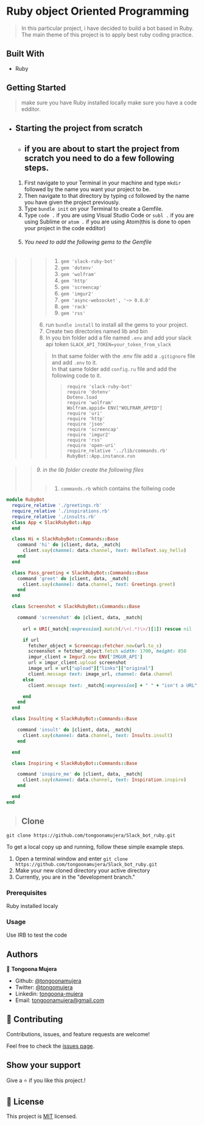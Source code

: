 # Ruby object Oriented Programming

> In this particular project, i have decided to build a bot based in Ruby. The main theme of this project is to apply best ruby coding practice.
## Built With

- Ruby

## Getting Started
> make sure you have Ruby installed locally
> make sure you have a code edditor.
 - ## Starting the project from scratch 
   - ## if you are about to start the project from scratch you need to do a few following steps.
    1. First navigate to your Terminal in your machine and type ```mkdir``` followed by the name you want your project to be.
    2. Then navigate to that directory by typing ```cd``` followed by the name you have given the project previously.
    3. Type ```bundle init``` on your Terminal to create a Gemfile.
    4. Type ```code .``` if you are using Visual Studio Code or ```subl .``` if you are using Sublime  or ```atom .``` if you are using Atom(this is done to open your project in the code edditor)
    5. ###### You need to add the following gems to the Gemfile
>>> 1. ```gem 'slack-ruby-bot'```
>>> 2. ```gem 'dotenv'```
>>> 3. ```gem 'wolfram'```
>>> 4. ```gem 'http'```
>>> 5. ```gem 'screencap'```
>>> 6. ```gem 'imgur2'```
>>> 7. ```gem 'async-websocket', '~> 0.8.0'```
>>> 8. ```gem 'rack'```
>>> 9. ```gem 'rss'```
>> 6. run ```bundle install``` to install all the gems to your project.
>> 7. Create two directories named lib and bin
>> 8. In you bin folder add a file named ```.env``` and add your slack api token ```SLACK_API_TOKEN=your_token_from_slack```
>>> In that same folder with the .env file add a ```.gitignore``` file and add ```.env``` to it. <br>
>>> In that same folder add ``config.ru`` file and add the following code to it. <br>
>>> > ``require 'slack-ruby-bot'`` <br>
>>> > ``require 'dotenv'`` <br>
>>> > ``Dotenv.load`` <br>
>>> > ``require 'wolfram'`` <br>
>>> > ``Wolfram.appid= ENV["WOLFRAM_APPID"]`` <br>
>>> > ``require 'uri'`` <br>
>>> > ``require 'http'`` <br>
>>> > ``require 'json'`` <br>
>>> > ``require 'screencap'`` <br>
>>> > ``require 'imgur2'`` <br>
>>> > ``require 'rss'`` <br>
>>> > ``require 'open-uri'`` <br>
>>> > ``require_relative '../lib/commands.rb'`` <br>
>>> > ``RubyBot::App.instance.run`` <br>

>>###### 9. in the lib folder create the following files
>>>1. `commands.rb` which contains the follwing code <br>
```ruby
module RubyBot
  require_relative './greetings.rb'
  require_relative './inspirations.rb'
  require_relative './insults.rb'
  class App < SlackRubyBot::App
  end

  class Hi < SlackRubyBot::Commands::Base
    command 'hi' do |client, data, _match|
      client.say(channel: data.channel, text: HelloText.say_hello)
    end
  end

  class Pass_greeting < SlackRubyBot::Commands::Base
    command 'greet' do |client, data, _match|
      client.say(channel: data.channel, text: Greetings.greet)
    end
  end

  class Screenshot < SlackRubyBot::Commands::Base

    command 'screenshot' do |client, data, _match|
      
      url = URI(_match[:expression].match(/\<(.*)\>/)[1]) rescue nil

      if url
        fetcher_object = Screencap::Fetcher.new(url.to_s)
        screenshot = fetcher_object.fetch width: 1700, height: 850
        imgur_client = Imgur2.new ENV['IMGUR_API']
        url = imgur_client.upload screenshot
        image_url = url["upload"]["links"]["original"]
        client.message text: image_url, channel: data.channel
      else
        client.message text: _match[:expression] + " " + "isn't a URL", channel: data.channel

      end
    end
  end

  class Insulting < SlackRubyBot::Commands::Base

    command 'insult' do |client, data, _match|
      client.say(channel: data.channel, text: Insults.insult)
    end

  end

  class Inspiring < SlackRubyBot::Commands::Base

    command 'inspire_me' do |client, data, _match|
      client.say(channel: data.channel, text: Inspiration.inspire)
    end

  end
end
```

>## Clone
```git
git clone https://github.com/tongoonamujera/Slack_bot_ruby.git
```

To get a local copy up and running, follow these simple example steps.


1. Open a terminal window and enter `git clone https://github.com/tongoonamujera/Slack_bot_ruby.git`
2. Make your new cloned directory your active directory
3. Currently, you are in the "development branch."

### Prerequisites

Ruby installed localy

### Usage

Use IRB to test the code

## Authors
👤 **Tongoona Mujera**

- Github: [@tongoonamujera](https://github.com/tongoonamujera)
- Twitter: [@tongomujera](https://twitter.com/tongomujera)
- Linkedin: [tongoona-mujera](https://www.linkedin.com/in/tongoona-mujera-125604162/)
- Email:  tongoonamujera@gmail.com

## 🤝 Contributing

Contributions, issues, and feature requests are welcome!

Feel free to check the [issues page](../../issues/).

## Show your support

Give a ⭐️ if you like this project.!

## 📝 License

This project is [MIT](./MIT.md) licensed.